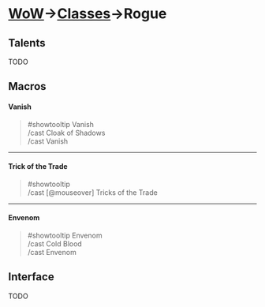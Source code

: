 # [WoW](https://github.com/AronDev/game-configs/tree/master/wow)->[Classes](https://github.com/AronDev/game-configs/tree/master/wow/classes)->Rogue

Talents
---
TODO

Macros
---

#### Vanish
> #showtooltip Vanish  
> /cast Cloak of Shadows  
> /cast Vanish  

---

#### Trick of the Trade
> #showtooltip   
> /cast [@mouseover] Tricks of the Trade   

---

#### Envenom
  > #showtooltip Envenom  
  > /cast Cold Blood  
  > /cast Envenom  

Interface
---
TODO
